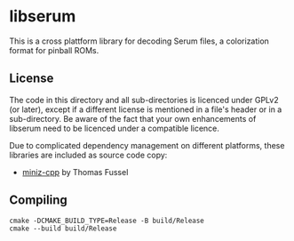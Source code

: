 # libserum
This is a cross plattform library for decoding Serum files, a colorization format for pinball ROMs.

## License 
The code in this directory and all sub-directories is licenced under GPLv2 (or later), except if a different license is
mentioned in a file's header or in a sub-directory. Be aware of the fact that your own enhancements of libserum need to
be licenced under a compatible licence.

Due to complicated dependency management on different platforms, these libraries are included as source code copy:
* [miniz-cpp](https://github.com/tfussell/miniz-cpp) by Thomas Fussel

## Compiling
```shell
cmake -DCMAKE_BUILD_TYPE=Release -B build/Release
cmake --build build/Release
```
